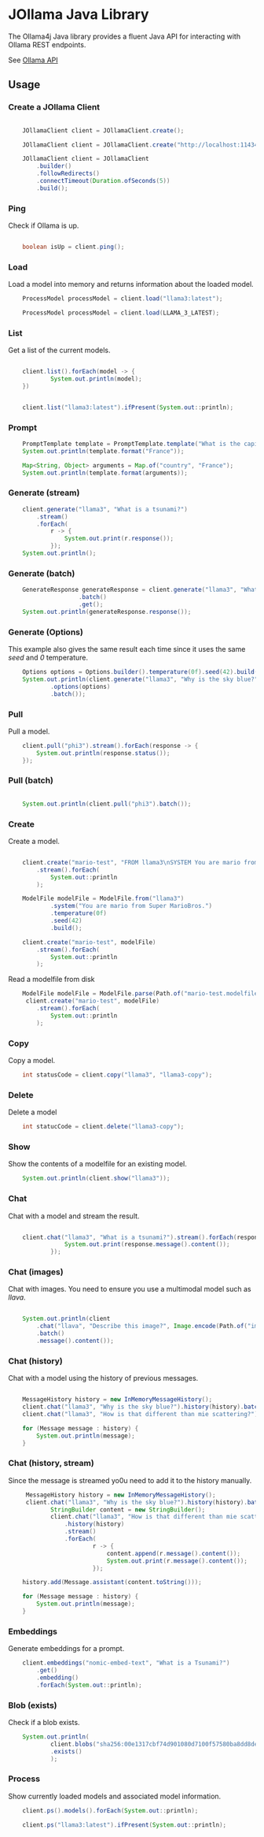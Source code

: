 # JOllama Java Library

The Ollama4j Java library provides a fluent Java API for interacting with Ollama REST endpoints.

See [Ollama API](https://github.com/ollama/ollama/blob/main/docs/api.md)

## Usage

### Create a JOllama Client

```java

    JOllamaClient client = JOllamaClient.create();

```

```java
    JOllamaClient client = JOllamaClient.create("http://localhost:11434");

```

```java
    JOllamaClient client = JOllamaClient
        .builder()
        .followRedirects()
        .connectTimeout(Duration.ofSeconds(5))
        .build();

```

### Ping

Check if Ollama is up.

```java

    boolean isUp = client.ping();

```

### Load

Load a model into memory and returns information about the loaded model.

```java
    ProcessModel processModel = client.load("llama3:latest");
```

```java
    ProcessModel processModel = client.load(LLAMA_3_LATEST);
```

### List

Get a list of the current models.

```java

    client.list().forEach(model -> {
            System.out.println(model);
    })

```

```java

    client.list("llama3:latest").ifPresent(System.out::println);
```

### Prompt

```java
    PromptTemplate template = PromptTemplate.template("What is the capital of {country}?");
    System.out.println(template.format("France"));

    Map<String, Object> arguments = Map.of("country", "France");
    System.out.println(template.format(arguments));
```

### Generate (stream)

```java
    client.generate("llama3", "What is a tsunami?")
        .stream()
        .forEach(
            r -> {
                System.out.print(r.response());
            });
    System.out.println();
```

### Generate (batch)

```java
    GenerateResponse generateResponse = client.generate("llama3", "What is a tsunami?")
                    .batch()
                    .get();
    System.out.println(generateResponse.response());
```

### Generate (Options)

This example also gives the same result each time since it uses the same _seed_ and _0_ temperature.

```java
    Options options = Options.builder().temperature(0f).seed(42).build();
    System.out.println(client.generate("llama3", "Why is the sky blue?")
            .options(options)
            .batch());
```

### Pull

Pull a model.

```java
    client.pull("phi3").stream().forEach(response -> {
        System.out.println(response.status());
    });
```

### Pull (batch)

```java

    System.out.println(client.pull("phi3").batch());
```

### Create

Create a model.

```java

    client.create("mario-test", "FROM llama3\nSYSTEM You are mario from Super Mario Bros.")
        .stream().forEach(
            System.out::println
        );
```

```java
    ModelFile modelFile = ModelFile.from("llama3")
            .system("You are mario from Super MarioBros.")
            .temperature(0f)
            .seed(42)
            .build();

    client.create("mario-test", modelFile)
        .stream().forEach(
            System.out::println
        );
```

Read a modelfile from disk

```java
    ModelFile modelFile = ModelFile.parse(Path.of("mario-test.modelfile"))
     client.create("mario-test", modelFile)
        .stream().forEach(
            System.out::println
        );
```

### Copy

Copy a model.

```java
    int statusCode = client.copy("llama3", "llama3-copy");

```

### Delete

Delete a model

```java
    int statucCode = client.delete("llama3-copy");

```

### Show

Show the contents of a modelfile for an existing model.

```java
    System.out.println(client.show("llama3"));
```

### Chat

Chat with a model and stream the result.

```java

    client.chat("llama3", "What is a tsunami?").stream().forEach(response -> {
                System.out.print(response.message().content());
            });
```

### Chat (images)

Chat with images. You need to ensure you use a multimodal model such as _llava_.

```java

    System.out.println(client
        .chat("llava", "Describe this image?", Image.encode(Path.of("image.png")))
        .batch()
        .message().content());
```

### Chat (history)

Chat with a model using the history of previous messages.

```java

    MessageHistory history = new InMemoryMessageHistory();
    client.chat("llama3", "Why is the sky blue?").history(history).batch();
    client.chat("llama3", "How is that different than mie scattering?").history(history).batch();

    for (Message message : history) {
        System.out.println(message);
    }
```

### Chat (history, stream)

Since the message is streamed yo0u need to add it to the history manually.

```java
     MessageHistory history = new InMemoryMessageHistory();
     client.chat("llama3", "Why is the sky blue?").history(history).batch();
            StringBuilder content = new StringBuilder();
            client.chat("llama3", "How is that different than mie scattering?")
                .history(history)
                .stream()
                .forEach(
                        r -> {
                            content.append(r.message().content());
                            System.out.print(r.message().content());
                        });

    history.add(Message.assistant(content.toString()));

    for (Message message : history) {
        System.out.println(message);
    }
```

### Embeddings

Generate embeddings for a prompt.

```java
    client.embeddings("nomic-embed-text", "What is a Tsunami?")
        .get()
        .embedding()
        .forEach(System.out::println);
```

### Blob (exists)

Check if a blob exists.

```java
    System.out.println(
            client.blobs("sha256:00e1317cbf74d901080d7100f57580ba8dd8de57203072dc6f668324ba545f29")
            .exists()
            );
```

### Process

Show currently loaded models and associated model information.

```java
    client.ps().models().forEach(System.out::println);
```

```java
    client.ps("llama3:latest").ifPresent(System.out::println);

```
